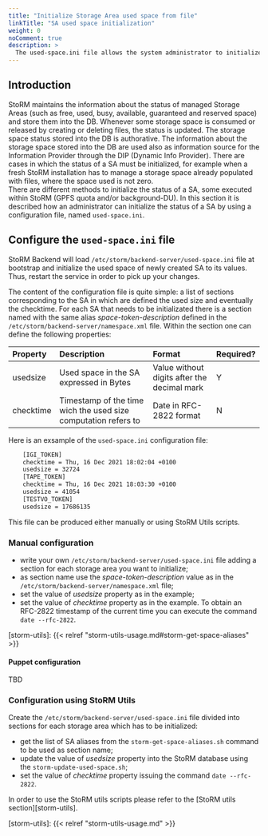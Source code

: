 ```yaml
---
title: "Initialize Storage Area used space from file"
linkTitle: "SA used space initialization"
weight: 0
noComment: true
description: >
  The used-space.ini file allows the system administrator to initialize the status of the Storage Area used space. Instructions on how to initialize a SA used space are given in this section.
---
```


## Introduction

StoRM maintains the information about the status of managed Storage Areas (such as free, used, busy, available, guaranteed and reserved space) and store them into the DB. Whenever some storage space is consumed or released by creating or deleting files, the status is updated. The storage space status stored into the DB is authorative. The information about the storage space stored into the DB are used also as information source for the Information Provider through the DIP (Dynamic Info Provider). There are cases in which the status of a SA must be initialized, for example when a fresh StoRM installation has to manage a storage space already populated with files, where the space used is not zero.  
There are different methods to initialize the status of a SA, some executed within StoRM (GPFS quota and/or background-DU). In this section it is described how an administrator can initialize the status of a SA by using a configuration file, named `used-space.ini`.

## Configure the `used-space.ini` file

StoRM Backend will load `/etc/storm/backend-server/used-space.ini` file at bootstrap and initialize the used space of newly created SA to its values. Thus, restart the service in order to pick up your changes.

The content of the configuration file is quite simple: a list of sections corresponding to the SA in which are defined the used size and eventually the checktime. For each SA that needs to be initializated there is a section named with the same alias *space-token-description* defined in the `/etc/storm/backend-server/namespace.xml` file. Within the section one can define the following properties:

| Property | Description | Format | Required? |
|:---------|:------------|:-------|:----------|
| usedsize | Used space in the SA expressed in Bytes | Value without digits after the decimal mark | Y |
| checktime | Timestamp of the time wich the used size computation refers to | Date in RFC-2822 format | N |


Here is an exsample of the `used-space.ini` configuration file:

```bat
	[IGI_TOKEN]
	checktime = Thu, 16 Dec 2021 18:02:04 +0100
	usedsize = 32724
	[TAPE_TOKEN]
	checktime = Thu, 16 Dec 2021 18:03:30 +0100
	usedsize = 41054
	[TESTVO_TOKEN]
	usedsize = 17686135
````

This file can be produced either manually or using StoRM Utils scripts.

### Manual configuration

* write your own `/etc/storm/backend-server/used-space.ini` file adding a section for each storage area you want to initialize;
* as section name use the *space-token-description* value as in the `/etc/storm/backend-server/namespace.xml` file;
* set the value of *usedsize* property as in the example;
* set the value of *checktime* property as in the example. To obtain an RFC-2822 timestamp of the current time you can execute the command `date --rfc-2822`.

[storm-utils]: {{< relref "storm-utils-usage.md#storm-get-space-aliases" >}}

#### Puppet configuration

TBD

### Configuration using StoRM Utils

Create the `/etc/storm/backend-server/used-space.ini` file divided into sections for each storage area which has to be initialized:
* get the list of SA aliases from the `storm-get-space-aliases.sh` command to be used as section name;
* update the value of *usedsize* property into the StoRM database using the `storm-update-used-space.sh`;
* set the value of *checktime* property issuing the command `date --rfc-2822`.

In order to use the StoRM utils scripts please refer to the [StoRM utils section][storm-utils].

[storm-utils]: {{< relref "storm-utils-usage.md" >}}